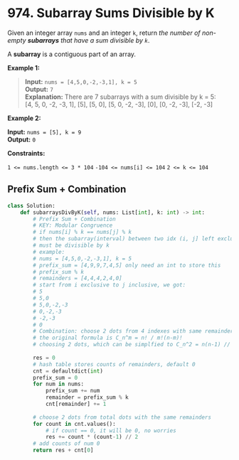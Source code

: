 # 974. Subarray Sums Divisible by K

Given an integer array `nums` and an integer `k`, return *the number of non-empty **subarrays** that have a sum divisible by `k`*.

A **subarray** is a contiguous part of an array.

 

**Example 1:**

>**Input:** `nums = [4,5,0,-2,-3,1], k = 5`  
**Output:** `7`  
**Explanation:** There are 7 subarrays with a sum divisible by k = 5:  
[4, 5, 0, -2, -3, 1], [5], [5, 0], [5, 0, -2, -3], [0], [0, -2, -3], [-2, -3]


**Example 2:**

**Input:** `nums = [5], k = 9`  
**Output:** `0`
 

**Constraints:**

`1 <= nums.length <= 3 * 104`
`-104 <= nums[i] <= 104`
`2 <= k <= 104`

## Prefix Sum + Combination
```python
class Solution:
    def subarraysDivByK(self, nums: List[int], k: int) -> int:
        # Prefix Sum + Combination
        # KEY: Modular Congruence
        # if nums[i] % k == nums[j] % k
        # then the subarray(interval) between two idx (i, j] left exclusive
        # must be divisible by k
        # example:
        # nums = [4,5,0,-2,-3,1], k = 5
        # prefix_sum = [4,9,9,7,4,5] only need an int to store this
        # prefix_sum % k
        # remainders = [4,4,4,2,4,0]
        # start from i exclusive to j inclusive, we got:
        # 5
        # 5,0 
        # 5,0,-2,-3
        # 0,-2,-3
        # -2,-3
        # 0
        # Combination: choose 2 dots from 4 indexes with same remainders.
        # the original formula is C_n^m = n! / m!(n-m)!
        # choosing 2 dots, which can be simplfied to C_n^2 = n(n-1) // 2
        
        res = 0
        # hash table stores counts of remainders, default 0
        cnt = defaultdict(int)
        prefix_sum = 0
        for num in nums:
            prefix_sum += num
            remainder = prefix_sum % k
            cnt[remainder] += 1
        
        # choose 2 dots from total dots with the same remainders
        for count in cnt.values():
            # if count == 0, it will be 0, no worries
            res += count * (count-1) // 2
        # add counts of num 0
        return res + cnt[0]
```
